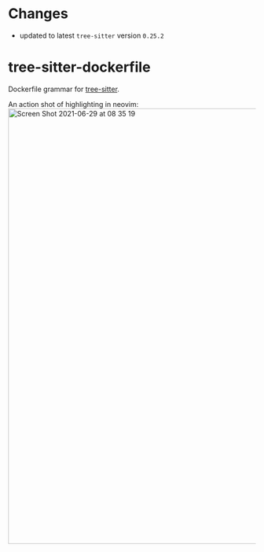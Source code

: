 # Changes

- updated to latest `tree-sitter` version `0.25.2`

tree-sitter-dockerfile
===========================

Dockerfile grammar for [tree-sitter][].

[tree-sitter]: https://github.com/tree-sitter/tree-sitter

An action shot of highlighting in neovim:
<img width="886" alt="Screen Shot 2021-06-29 at 08 35 19" src="https://user-images.githubusercontent.com/12631702/123816907-f1f4d780-d8b4-11eb-83d2-95fa3abacaf2.png">

